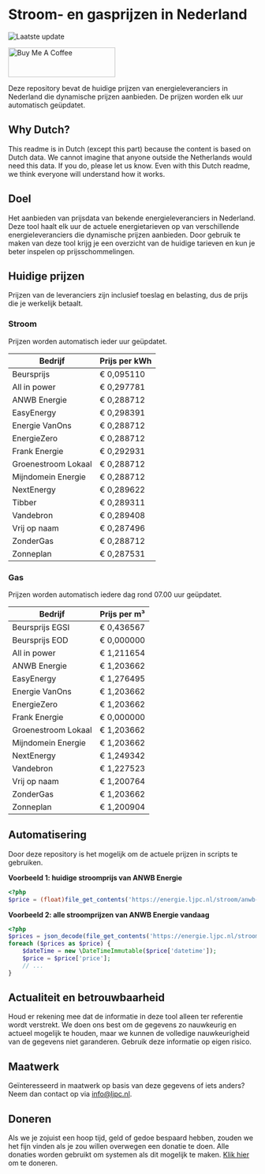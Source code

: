 # Stroom- en gasprijzen in Nederland

![Laatste update](https://img.shields.io/badge/laatste%20update-2023--11--29%2001%3A00%20CET-brightgreen)

<a href="https://www.buymeacoffee.com/Lars-" target="_blank"><img src="https://cdn.buymeacoffee.com/buttons/v2/default-orange.png" alt="Buy Me A Coffee" height="60" style="height: 60px !important;width: 217px !important;" ></a>

Deze repository bevat de huidige prijzen van energieleveranciers in Nederland die dynamische prijzen aanbieden. De prijzen worden elk uur automatisch geüpdatet.

## Why Dutch?

This readme is in Dutch (except this part) because the content is based on Dutch data. We cannot imagine that anyone outside the Netherlands would need this data. If you do, please let us know. Even with this Dutch readme, we think
everyone will understand how it works.

## Doel

Het aanbieden van prijsdata van bekende energieleveranciers in Nederland. Deze tool haalt elk uur de actuele energietarieven op van verschillende energieleveranciers die dynamische prijzen aanbieden. Door gebruik te maken van deze tool
krijg je een overzicht van de huidige tarieven en kun je beter inspelen op prijsschommelingen.

## Huidige prijzen

Prijzen van de leveranciers zijn inclusief toeslag en belasting, dus de prijs die je werkelijk betaalt.

### Stroom

Prijzen worden automatisch ieder uur geüpdatet.

 Bedrijf | Prijs per kWh 
---------|---------------
Beursprijs | € 0,095110
All in power | € 0,297781
ANWB Energie | € 0,288712
EasyEnergy | € 0,298391
Energie VanOns | € 0,288712
EnergieZero | € 0,288712
Frank Energie | € 0,292931
Groenestroom Lokaal | € 0,288712
Mijndomein Energie | € 0,288712
NextEnergy | € 0,289622
Tibber | € 0,289311
Vandebron | € 0,289408
Vrij op naam | € 0,287496
ZonderGas | € 0,288712
Zonneplan | € 0,287531


### Gas

Prijzen worden automatisch iedere dag rond 07.00 uur geüpdatet.

 Bedrijf | Prijs per m³ 
---------|--------------
Beursprijs EGSI | € 0,436567
Beursprijs EOD | € 0,000000
All in power | € 1,211654
ANWB Energie | € 1,203662
EasyEnergy | € 1,276495
Energie VanOns | € 1,203662
EnergieZero | € 1,203662
Frank Energie | € 0,000000
Groenestroom Lokaal | € 1,203662
Mijndomein Energie | € 1,203662
NextEnergy | € 1,249342
Vandebron | € 1,227523
Vrij op naam | € 1,200764
ZonderGas | € 1,203662
Zonneplan | € 1,200904


## Automatisering

Door deze repository is het mogelijk om de actuele prijzen in scripts te gebruiken.

**Voorbeeld 1: huidige stroomprijs van ANWB Energie**

```php
<?php
$price = (float)file_get_contents('https://energie.ljpc.nl/stroom/anwb-energie-nu.txt');

```

**Voorbeeld 2: alle stroomprijzen van ANWB Energie vandaag**

```php
<?php
$prices = json_decode(file_get_contents('https://energie.ljpc.nl/stroom/all-in-power-vandaag.json'),true);
foreach ($prices as $price) {
    $dateTime = new \DateTimeImmutable($price['datetime']);
    $price = $price['price'];
    // ...
}
```

## Actualiteit en betrouwbaarheid

Houd er rekening mee dat de informatie in deze tool alleen ter referentie wordt verstrekt. We doen ons best om de gegevens zo nauwkeurig en actueel mogelijk te houden, maar we kunnen de volledige nauwkeurigheid van de gegevens niet
garanderen. Gebruik deze informatie op eigen risico.

## Maatwerk

Geïnteresseerd in maatwerk op basis van deze gegevens of iets anders? Neem dan contact op
via [info@ljpc.nl](mailto:info@ljpc.nl?subject=Energie%20prijzen).

## Doneren

Als we je zojuist een hoop tijd, geld of gedoe bespaard hebben, zouden we het fijn vinden als je zou willen overwegen een
donatie te doen. Alle donaties worden gebruikt om systemen als dit mogelijk te
maken. [Klik hier](https://www.buymeacoffee.com/Lars-) om te doneren.
